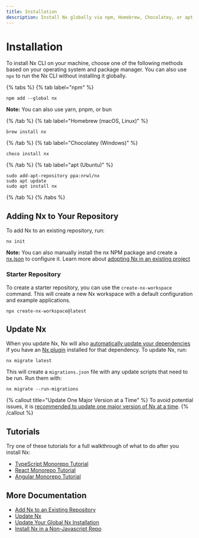 ```yaml
---
title: Installation
description: Install Nx globally via npm, Homebrew, Chocolatey, or apt. Add Nx to existing repos with nx init and keep dependencies updated automatically.
---
```


# Installation

To install Nx CLI on your machine, choose one of the following methods based on your operating system and package manager. You can also use `npx` to run the Nx CLI without installing it globally.

{% tabs %}
{% tab label="npm" %}

```shell
npm add --global nx
```

**Note:** You can also use yarn, pnpm, or bun

{% /tab %}
{% tab label="Homebrew (macOS, Linux)" %}

```shell
brew install nx
```

{% /tab %}
{% tab label="Chocolatey (Windows)" %}

```shell
choco install nx
```

{% /tab %}
{% tab label="apt (Ubuntu)" %}

```shell
sudo add-apt-repository ppa:nrwl/nx
sudo apt update
sudo apt install nx
```

{% /tab %}
{% /tabs %}

## Adding Nx to Your Repository

To add Nx to an existing repository, run:

```shell
nx init
```

**Note:** You can also manually install the nx NPM package and create a [nx.json](/reference/nx-json) to configure it. Learn more about [adopting Nx in an existing project](/recipes/adopting-nx)

### Starter Repository

To create a starter repository, you can use the `create-nx-workspace` command. This will create a new Nx workspace with a default configuration and example applications.

```shell
npx create-nx-workspace@latest
```

## Update Nx

When you update Nx, Nx will also [automatically update your dependencies](/features/automate-updating-dependencies) if you have an [Nx plugin](/concepts/nx-plugins) installed for that dependency. To update Nx, run:

```shell
nx migrate latest
```

This will create a `migrations.json` file with any update scripts that need to be run. Run them with:

```shell
nx migrate --run-migrations
```

{% callout title="Update One Major Version at a Time" %}
To avoid potential issues, it is [recommended to update one major version of Nx at a time](/recipes/tips-n-tricks/advanced-update#one-major-version-at-a-time-small-steps).
{% /callout %}

## Tutorials

Try one of these tutorials for a full walkthrough of what to do after you install Nx:

- [TypeScript Monorepo Tutorial](/getting-started/tutorials/typescript-packages-tutorial)
- [React Monorepo Tutorial](/getting-started/tutorials/react-monorepo-tutorial)
- [Angular Monorepo Tutorial](/getting-started/tutorials/angular-monorepo-tutorial)

## More Documentation

- [Add Nx to an Existing Repository](/recipes/adopting-nx)
- [Update Nx](/features/automate-updating-dependencies)
- [Update Your Global Nx Installation](/recipes/installation/update-global-installation)
- [Install Nx in a Non-Javascript Repo](/recipes/installation/install-non-javascript)
